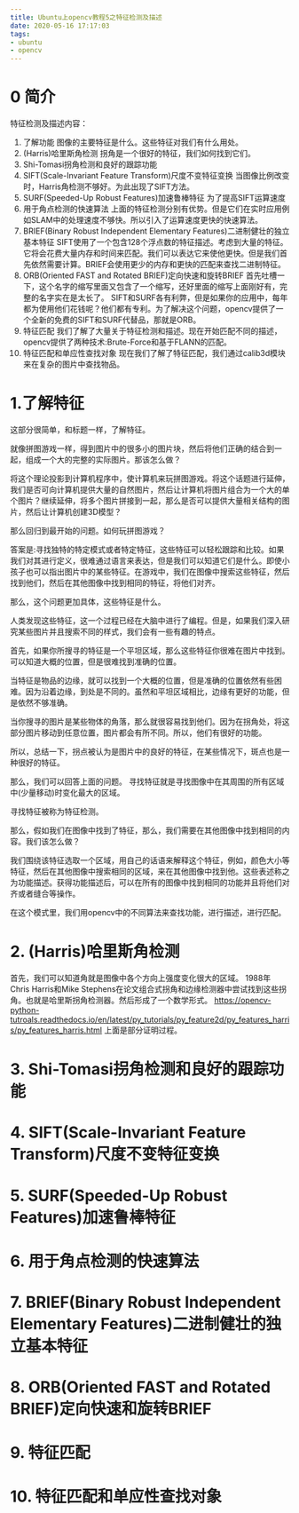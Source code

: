 ```yaml
---
title: Ubuntu上opencv教程5之特征检测及描述
date: 2020-05-16 17:17:03
tags:
- ubuntu
- opencv
---
```

# 0 简介
特征检测及描述内容：
1. 了解功能
图像的主要特征是什么。这些特征对我们有什么用处。
2. (Harris)哈里斯角检测
拐角是一个很好的特征，我们如何找到它们。
3. Shi-Tomasi拐角检测和良好的跟踪功能
4. SIFT(Scale-Invariant Feature Transform)尺度不变特征变换
当图像比例改变时，Harris角检测不够好。为此出现了SIFT方法。
5. SURF(Speeded-Up Robust Features)加速鲁棒特征
为了提高SIFT运算速度
6. 用于角点检测的快速算法
上面的特征检测分别有优势。但是它们在实时应用例如SLAM中的处理速度不够快。所以引入了运算速度更快的快速算法。
7. BRIEF(Binary Robust Independent Elementary Features)二进制健壮的独立基本特征
SIFT使用了一个包含128个浮点数的特征描述。考虑到大量的特征。它将会花费大量内存和时间来匹配。我们可以表达它来使他更快。但是我们首先依然需要计算。BRIEF会使用更少的内存和更快的匹配来查找二进制特征。
8. ORB(Oriented FAST and Rotated BRIEF)定向快速和旋转BRIEF
首先吐槽一下，这个名字的缩写里面又包含了一个缩写，还好里面的缩写上面刚好有，完整的名字实在是太长了。
SIFT和SURF各有利弊，但是如果你的应用中，每年都为使用他们花钱呢？他们都有专利。为了解决这个问题，opencv提供了一个全新的免费的SIFT和SURF代替品，那就是ORB。
9. 特征匹配
我们了解了大量关于特征检测和描述。现在开始匹配不同的描述，opencv提供了两种技术:Brute-Force和基于FLANN的匹配。
10. 特征匹配和单应性查找对象
现在我们了解了特征匹配，我们通过calib3d模块来在复杂的图片中查找物品。

# 1.了解特征
这部分很简单，和标题一样，了解特征。

就像拼图游戏一样，得到图片中的很多小的图片块，然后将他们正确的结合到一起，组成一个大的完整的实际图片。那该怎么做？

将这个理论投影到计算机程序中，使计算机来玩拼图游戏。将这个话题进行延伸，我们是否可向计算机提供大量的自然图片，然后让计算机将图片组合为一个大的单个图片？继续延伸，将多个图片拼接到一起，那么是否可以提供大量相关结构的图片，然后让计算机创建3D模型？

那么回归到最开始的问题。如何玩拼图游戏？

答案是:寻找独特的特定模式或者特定特征，这些特征可以轻松跟踪和比较。如果我们对其进行定义，很难通过语言来表达，但是我们可以知道它们是什么。即使小孩子也可以指出图片中的某些特征。在游戏中，我们在图像中搜索这些特征，然后找到他们，然后在其他图像中找到相同的特征，将他们对齐。

那么，这个问题更加具体，这些特征是什么。

人类发现这些特征，这一个过程已经在大脑中进行了编程。但是，如果我们深入研究某些图片并且搜索不同的样式，我们会有一些有趣的特点。

首先，如果你所搜寻的特征是一个平坦区域，那么这些特征你很难在图片中找到。可以知道大概的位置，但是很难找到准确的位置。

当特征是物品的边缘，就可以找到一个大概的位置，但是准确的位置依然有些困难。因为沿着边缘，到处是不同的。虽然和平坦区域相比，边缘有更好的功能，但是依然不够准确。

当你搜寻的图片是某些物体的角落，那么就很容易找到他们。因为在拐角处，将这部分图片移动到任意位置，图片都会有所不同。所以，他们有很好的功能。

所以，总结一下，拐点被认为是图片中的良好的特征，在某些情况下，斑点也是一种很好的特征。

那么，我们可以回答上面的问题。
寻找特征就是寻找图像中在其周围的所有区域中(少量移动)时变化最大的区域。

寻找特征被称为特征检测。

那么，假如我们在图像中找到了特征，那么，我们需要在其他图像中找到相同的内容。我们该怎么做？

我们围绕该特征选取一个区域，用自己的话语来解释这个特征，例如，颜色大小等特征，然后在其他图像中搜索相同的区域，来在其他图像中找到他。这些表述称之为功能描述。获得功能描述后，可以在所有的图像中找到相同的功能并且将他们对齐或者缝合等操作。

在这个模式里，我们用opencv中的不同算法来查找功能，进行描述，进行匹配。

# 2. (Harris)哈里斯角检测
首先，我们可以知道角就是图像中各个方向上强度变化很大的区域。
1988年Chris Harris和Mike Stephens在论文组合式拐角和边缘检测器中尝试找到这些拐角。也就是哈里斯拐角检测器。然后形成了一个数学形式。
https://opencv-python-tutroals.readthedocs.io/en/latest/py_tutorials/py_feature2d/py_features_harris/py_features_harris.html
上面是部分证明过程。
# 3. Shi-Tomasi拐角检测和良好的跟踪功能
# 4. SIFT(Scale-Invariant Feature Transform)尺度不变特征变换
# 5. SURF(Speeded-Up Robust Features)加速鲁棒特征
# 6. 用于角点检测的快速算法
# 7. BRIEF(Binary Robust Independent Elementary Features)二进制健壮的独立基本特征
# 8. ORB(Oriented FAST and Rotated BRIEF)定向快速和旋转BRIEF
# 9. 特征匹配
# 10. 特征匹配和单应性查找对象

